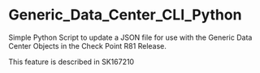 # Generic_Data_Center_CLI_Python

Simple Python Script to update a JSON file for use with the Generic Data Center Objects in the Check Point R81 Release.

This feature is described in SK167210

